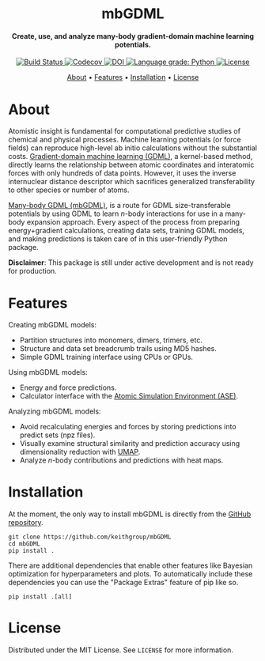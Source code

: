 <h1 align="center">mbGDML</h1>

<h4 align="center">Create, use, and analyze many-body gradient-domain machine learning potentials.</h4>

<p align="center">
    <a href="https://app.travis-ci.com/github/keithgroup/mbGDML">
        <img src="https://app.travis-ci.com/keithgroup/mbGDML.svg?branch=main" alt="Build Status ">
    </a>
    <a href="https://codecov.io/gh/keithgroup/mbGDML">
        <img src="https://codecov.io/gh/keithgroup/mbGDML/branch/main/graph/badge.svg?token=P643JEUWZC" alt="Codecov">
    </a>
    <a href="https://doi.org/10.5281/zenodo.6270373">
        <img src="https://zenodo.org/badge/DOI/10.5281/zenodo.6270373.svg" alt="DOI">
    </a>
    <a href="https://lgtm.com/projects/g/keithgroup/mbGDML/context:python">
        <img src="https://img.shields.io/lgtm/grade/python/g/keithgroup/mbGDML.svg?logo=lgtm&logoWidth=18" alt="Language grade: Python">
    </a>
    <a href="https://github.com/keithgroup/mbGDML/blob/main/LICENSE" target="_blank">
        <img src="https://img.shields.io/github/license/keithgroup/mbGDML" alt="License">
    </a>
</p>

<p align="center">
    <a href="#about">About</a> •
    <a href="#features">Features</a>  •
    <a href="#installation">Installation</a>  •
    <a href="#license">License</a>
</p>

# About

Atomistic insight is fundamental for computational predictive studies of chemical and physical processes.
Machine learning potentials (or force fields) can reproduce high-level ab initio calculations without the substantial costs.
[Gradient-domain machine learning (GDML)](http://quantum-machine.org/gdml/), a kernel-based method, directly learns the relationship between atomic coordinates and interatomic forces with only hundreds of data points.
However, it uses the inverse internuclear distance descriptor which sacrifices generalized transferability to other species or number of atoms.

[Many-body GDML (mbGDML)](https://github.com/keithgroup/mbGDML), is a route for GDML size-transferable potentials by using GDML to learn *n*-body interactions for use in a many-body expansion approach.
Every aspect of the process from preparing energy+gradient calculations, creating data sets, training GDML models, and making predictions is taken care of in this user-friendly Python package.

**Disclaimer**: This package is still under active development and is not ready for production.

# Features

Creating mbGDML models:

- Partition structures into monomers, dimers, trimers, etc.
- Structure and data set breadcrumb trails using MD5 hashes.
- Simple GDML training interface using CPUs or GPUs.

Using mbGDML models:

- Energy and force predictions.
- Calculator interface with the [Atomic Simulation Environment (ASE)](https://wiki.fysik.dtu.dk/ase/).

Analyzing mbGDML models:

- Avoid recalculating energies and forces by storing predictions into predict sets (npz files).
- Visually examine structural similarity and prediction accuracy using dimensionality reduction with [UMAP](https://umap-learn.readthedocs.io/en/latest/).
- Analyze *n*-body contributions and predictions with heat maps.

# Installation

At the moment, the only way to install mbGDML is directly from the [GitHub repository](https://github.com/keithgroup/mbGDML).

```text
git clone https://github.com/keithgroup/mbGDML
cd mbGDML
pip install .
```

There are additional dependencies that enable other features like Bayesian optimization for hyperparameters and plots.
To automatically include these dependencies you can use the "Package Extras" feature of pip like so.

```text
pip install .[all]
```

# License

Distributed under the MIT License. See `LICENSE` for more information.
